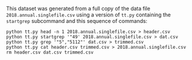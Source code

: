 This dataset was generated from a full copy of the data file
`2018.annual.singlefile.csv` using a version of `tt.py` containing the
`startgrep` subcommand and this sequence of commands:

    python tt.py head -n 1 2018.annual.singlefile.csv > header.csv
    python tt.py startgrep '"49' 2018.annual.singlefile.csv > dat.csv
    python tt.py grep '"5","5112"' dat.csv > trimmed.csv
    python tt.py cat header.csv trimmed.csv > 2018.annual.singlefile.csv
    rm header.csv dat.csv trimmed.csv
